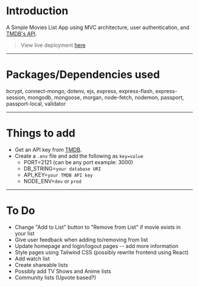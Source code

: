 # Introduction

A Simple Movies List App using MVC architecture, user authentication, and [TMDB's API](https://www.themoviedb.org/).

> View live deployment [here](https://movie-pass-production.up.railway.app/)

---

# Packages/Dependencies used

bcrypt, connect-mongo, dotenv, ejs, express, express-flash, express-session, mongodb, mongoose, morgan, node-fetch, nodemon, passport, passport-local, validator

---

# Things to add

- Get an API key from [TMDB](https://www.themoviedb.org/).
- Create a `.env` file and add the following as `key=value`
  - PORT=2121 (can be any port example: 3000)
  - DB_STRING=`your database URI`
  - API_KEY=`your TMDB API key`
  - NODE_ENV=`dev` or `prod`

---

# To Do

- Change "Add to List" button to "Remove from List" if movie exists in your list
- Give user feedback when adding to/removing from list
- Update homepage and login/logout pages -- add more information
- Style pages using Tailwind CSS (possibly rewrite frontend using React)
- Add watch list
- Create shareable lists
- Possibly add TV Shows and Anime lists
- Community lists (Upvote based?)
